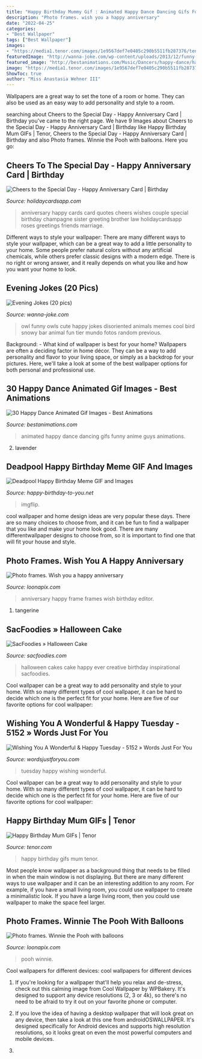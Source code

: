 ```yaml
---
title: "Happy Birthday Mummy Gif : Animated Happy Dance Dancing Gifs Funny Anime Guys Animations"
description: "Photo frames. wish you a happy anniversary"
date: "2022-04-25"
categories:
- "Best Wallpaper"
tags: ["Best Wallpaper"]
images:
- "https://media1.tenor.com/images/1e9567def7e0405c290b5511fb287376/tenor.gif?itemid=10438242"
featuredImage: "http://wanna-joke.com/wp-content/uploads/2013/12/funny-picture-owl-bar-happy-cool.jpg"
featured_image: "http://bestanimations.com/Music/Dancers/happy-dance/happy-dance-animated-gif-image-56.gif"
image: "https://media1.tenor.com/images/1e9567def7e0405c290b5511fb287376/tenor.gif?itemid=10438242"
ShowToc: true
author: "Miss Anastasia Wehner III"
---
```



Wallpapers are a great way to set the tone of a room or home. They can also be used as an easy way to add personality and style to a room.

	

		
searching about Cheers to the Special Day - Happy Anniversary Card | Birthday you've came to the right page. We have 9 Images about Cheers to the Special Day - Happy Anniversary Card | Birthday like Happy Birthday Mum GIFs | Tenor, Cheers to the Special Day - Happy Anniversary Card | Birthday and also Photo frames. Winnie the Pooh with balloons. Here you go:
		
    
## Cheers To The Special Day - Happy Anniversary Card | Birthday

<img loading=lazy src="https://www.holidaycardsapp.com/assets/card/happyanniversary14.png" onerror="this.onerror=null;this.src='https://tse3.mm.bing.net/th?id=OIP.CeEOOClmeaP5eJP6GCutLAHaJ3&amp;pid=15.1';" alt="Cheers to the Special Day - Happy Anniversary Card | Birthday">

_Source: holidaycardsapp.com_

>anniversary happy cards card quotes cheers wishes couple special birthday champagne sister greeting brother law holidaycardsapp roses greetings friends marriage. 

	

Different ways to style your wallpaper:
There are many different ways to style your wallpaper, which can be a great way to add a little personality to your home. Some people prefer natural colors without any artificial chemicals, while others prefer classic designs with a modern edge. There is no right or wrong answer, and it really depends on what you like and how you want your home to look.

    
## Evening Jokes (20 Pics)

<img loading=lazy src="http://wanna-joke.com/wp-content/uploads/2013/12/funny-picture-owl-bar-happy-cool.jpg" onerror="this.onerror=null;this.src='https://tse4.mm.bing.net/th?id=OIP.XBvizIJiOYd7KnOrYMvBAwHaLA&amp;pid=15.1';" alt="Evening Jokes (20 pics)">

_Source: wanna-joke.com_

>owl funny owls cute happy jokes disoriented animals memes cool bird snowy bar animal fun tier mundo fotos random previous. 

	

Background: - What kind of wallpaper is best for your home?
Wallpapers are often a deciding factor in home décor. They can be a way to add personality and flavor to your living space, or simply as a backdrop for your pictures. Here, we'll take a look at some of the best wallpaper options for both personal and professional use.

    
## 30 Happy Dance Animated Gif Images - Best Animations

<img loading=lazy src="http://bestanimations.com/Music/Dancers/happy-dance/happy-dance-animated-gif-image-56.gif" onerror="this.onerror=null;this.src='https://tse3.mm.bing.net/th?id=OIP.a6TP2s-irWg_TrOtBtKgRAHaEK&amp;pid=15.1';" alt="30 Happy Dance Animated Gif Images - Best Animations">

_Source: bestanimations.com_

>animated happy dance dancing gifs funny anime guys animations. 

	

2. lavender 

    
## Deadpool Happy Birthday Meme GIF And Images

<img loading=lazy src="https://www.happy-birthday-to-you.net/wp-content/uploads/2018/09/deadpool-happy-birthday-11-696x375.jpg" onerror="this.onerror=null;this.src='https://tse2.mm.bing.net/th?id=OIP.BrsRRhWJtMCke77FLqqHmAHaD_&amp;pid=15.1';" alt="Deadpool Happy Birthday Meme GIF and Images">

_Source: happy-birthday-to-you.net_

>imgflip. 

	

cool wallpaper and home design ideas are very popular these days. There are so many choices to choose from, and it can be fun to find a wallpaper that you like and make your home look good. There are many differentwallpaper designs to choose from, so it is important to find one that will fit your house and style.

    
## Photo Frames. Wish You A Happy Anniversary

<img loading=lazy src="http://www.loonapix.com/img/frame/screen/1485734812.png" onerror="this.onerror=null;this.src='https://tse1.mm.bing.net/th?id=OIP.HnTcGiexwJwxgZ2PH-pa_wHaKe&amp;pid=15.1';" alt="Photo frames. Wish you a happy anniversary">

_Source: loonapix.com_

>anniversary happy frame frames wish birthday editor. 

	

1. tangerine 

    
## SacFoodies » Halloween Cake

<img loading=lazy src="http://sacfoodies.com/wp-content/uploads/2011/10/Halloween-Cake-225x300.jpg" onerror="this.onerror=null;this.src='https://tse2.mm.bing.net/th?id=OIP.lESWz3Fdes6gUNdAOtOLngHaJ4&amp;pid=15.1';" alt="SacFoodies » Halloween Cake">

_Source: sacfoodies.com_

>halloween cakes cake happy ever creative birthday inspirational sacfoodies. 

	

Cool wallpaper can be a great way to add personality and style to your home. With so many different types of cool wallpaper, it can be hard to decide which one is the perfect fit for your home. Here are five of our favorite options for cool wallpaper: 

    
## Wishing You A Wonderful &amp; Happy Tuesday - 5152 » Words Just For You

<img loading=lazy src="https://wordsjustforyou.com/wp-content/uploads/2019/10/Happy-Tuesday_01170919.jpg" onerror="this.onerror=null;this.src='https://tse1.mm.bing.net/th?id=OIP.BJWs2XNfls_ZxLfQb9nt-wHaHa&amp;pid=15.1';" alt="Wishing You A Wonderful &amp; Happy Tuesday - 5152 » Words Just For You">

_Source: wordsjustforyou.com_

>tuesday happy wishing wonderful. 

	

Cool wallpaper can be a great way to add personality and style to your home. With so many different types of cool wallpaper, it can be hard to decide which one is the perfect fit for your home. Here are five of our favorite options for cool wallpaper: 

    
## Happy Birthday Mum GIFs | Tenor

<img loading=lazy src="https://media1.tenor.com/images/1e9567def7e0405c290b5511fb287376/tenor.gif?itemid=10438242" onerror="this.onerror=null;this.src='https://tse2.mm.bing.net/th?id=OIP.HpVn3vfgQFwpC1UR-yhzdgAAAA&amp;pid=15.1';" alt="Happy Birthday Mum GIFs | Tenor">

_Source: tenor.com_

>happy birthday gifs mum tenor. 

	

Most people know wallpaper as a background thing that needs to be filled in when the main window is not displaying. But there are many different ways to use wallpaper and it can be an interesting addition to any room. For example, if you have a small living room, you could use wallpaper to create a minimalistic look. If you have a large living room, then you could use wallpaper to make the space feel larger.

    
## Photo Frames. Winnie The Pooh With Balloons

<img loading=lazy src="http://www.loonapix.com/img/frame/screen/1511989499.png" onerror="this.onerror=null;this.src='https://tse2.mm.bing.net/th?id=OIP.rOaiRWvXLXdEDn2yFm_2lQAAAA&amp;pid=15.1';" alt="Photo frames. Winnie the Pooh with balloons">

_Source: loonapix.com_

>pooh winnie. 

	

Cool wallpapers for different devices:
cool wallpapers for different devices 

1. If you're looking for a wallpaper that'll help you relax and de-stress, check out this calming image from Cool Wallpaper by WPBakery. It's designed to support any device resolutions (2, 3 or 4k), so there's no need to be afraid to try it out on your favorite phone or computer.

2. If you love the idea of having a desktop wallpaper that will look great on any device, then take a look at this one from androidOSWALLPAPER. It's designed specifically for Android devices and supports high resolution resolutions, so it looks great on even the most powerful computers and mobile devices.

3.

